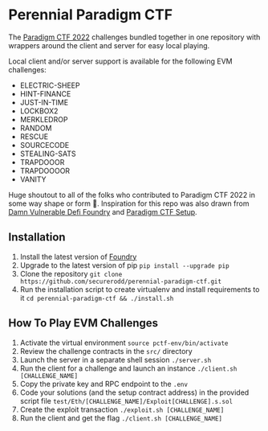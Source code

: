 # Perennial Paradigm CTF
The [Paradigm CTF 2022](https://ctf.paradigm.xyz/) challenges bundled together in one repository with wrappers around the client and server for easy local playing.

Local client and/or server support is available for the following EVM challenges:
- ELECTRIC-SHEEP
- HINT-FINANCE
- JUST-IN-TIME
- LOCKBOX2
- MERKLEDROP
- RANDOM
- RESCUE
- SOURCECODE
- STEALING-SATS
- TRAPDOOOR
- TRAPDOOOOR
- VANITY

Huge shoutout to all of the folks who contributed to Paradigm CTF 2022 in some way shape or form 🫡. Inspiration for this repo was also drawn from [Damn Vulnerable Defi Foundry](https://github.com/nicolasgarcia214/damn-vulnerable-defi-foundry) and [Paradigm CTF Setup](https://github.com/zobront/paradigm-ctf).

## Installation
1. Install the latest version of [Foundry](https://book.getfoundry.sh/getting-started/installation)
2. Upgrade to the latest version of pip `pip install --upgrade pip`
3. Clone the repository `git clone https://github.com/securerodd/perennial-paradigm-ctf.git`
4. Run the installation script to create virtualenv and install requirements to it `cd perennial-paradigm-ctf && ./install.sh`

## How To Play EVM Challenges

1. Activate the virtual environment `source pctf-env/bin/activate`
2. Review the challenge contracts in the `src/` directory
3. Launch the server in a separate shell session `./server.sh`
4. Run the client for a challenge and launch an instance `./client.sh [CHALLENGE_NAME]`
5. Copy the private key and RPC endpoint to the `.env`
5. Code your solutions (and the setup contract address) in the provided script file `test/Eth/[CHALLENGE_NAME]/Exploit[CHALLENGE].s.sol`
6. Create the exploit transaction `./exploit.sh [CHALLENGE_NAME]`
7. Run the client and get the flag `./client.sh [CHALLENGE_NAME]`